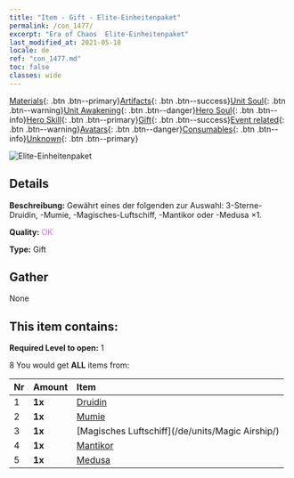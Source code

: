 ```yaml
---
title: "Item - Gift - Elite-Einheitenpaket"
permalink: /con_1477/
excerpt: "Era of Chaos  Elite-Einheitenpaket"
last_modified_at: 2021-05-18
locale: de
ref: "con_1477.md"
toc: false
classes: wide
---
```

 [Materials](/ItemsDE/){: .btn .btn--primary}[Artifacts](/ItemsDE/Artifacts/){: .btn .btn--success}[Unit Soul](/ItemsDE/UnitSoul/){: .btn .btn--warning}[Unit Awakening](/ItemsDE/UnitAwakening/){: .btn .btn--danger}[Hero Soul](/ItemsDE/HeroSoul/){: .btn .btn--info}[Hero Skill](/ItemsDE/HeroSkill/){: .btn .btn--primary}[Gift](/ItemsDE/Gift/){: .btn .btn--success}[Event related](/ItemsDE/Events/){: .btn .btn--warning}[Avatars](/ItemsDE/Avatars/){: .btn .btn--danger}[Consumables](/ItemsDE/Consumables/){: .btn .btn--info}[Unknown](/ItemsDE/Unknown/){: .btn .btn--primary}

 ![Elite-Einheitenpaket](/images/t/i_907055.png)

## Details
 **Beschreibung:** Gewährt eines der folgenden zur Auswahl: 3-Sterne-Druidin, -Mumie, -Magisches-Luftschiff, -Mantikor oder -Medusa ×1.

 **Quality:** <span style="color: #DA70D6">OK</span>

 **Type:** Gift

## Gather

  None

## This item contains:

 **Required Level to open:** 1

 8 You would get **ALL** items  from:

  | Nr | Amount |     Item    |
  |:---|:-------|:------------|
  | 1 |  **1x** | [Druidin](/de/units/Druid/) |  | 
  | 2 |  **1x** | [Mumie](/de/units/Mummy/) |  | 
  | 3 |  **1x** | [Magisches Luftschiff](/de/units/Magic Airship/) |  | 
  | 4 |  **1x** | [Mantikor](/de/units/Manticore/) |  | 
  | 5 |  **1x** | [Medusa](/de/units/Medusa/) |  | 
